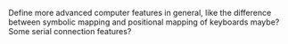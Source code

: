 Define more advanced computer features in general, like the difference between symbolic mapping and positional mapping of keyboards maybe? Some serial connection features?

